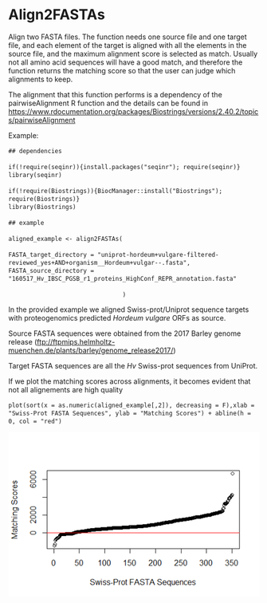# Align2FASTAs

Align two FASTA files. The function needs one source file and one target file, and each element of the target is aligned with all the elements in the source file, and the maximum alignment score is selected as match. Usually not all amino acid sequences will have a good match, and therefore the function returns the matching score so that the user can judge which alignments to keep. 

The alignment that this function performs is a dependency of the pairwiseAlignment R function and the details can be found in https://www.rdocumentation.org/packages/Biostrings/versions/2.40.2/topics/pairwiseAlignment

Example:

```
## dependencies

if(!require(seqinr)){install.packages("seqinr"); require(seqinr)}
library(seqinr)
  
if(!require(Biostrings)){BiocManager::install("Biostrings"); require(Biostrings)}
library(Biostrings)

## example

aligned_example <- align2FASTAs(

FASTA_target_directory = "uniprot-hordeum+vulgare-filtered-reviewed_yes+AND+organism__Hordeum+vulgar--.fasta", 
FASTA_source_directory = "160517_Hv_IBSC_PGSB_r1_proteins_HighConf_REPR_annotation.fasta"

                                )
```


In the provided example we aligned Swiss-prot/Uniprot sequence targets with proteogenomics predicted *Hordeum vulgare* ORFs as source.

Source FASTA sequences were obtained from the 2017 Barley genome release (ftp://ftpmips.helmholtz-muenchen.de/plants/barley/genome_release2017/)

Target FASTA sequences are all the *Hv* Swiss-prot sequences from UniProt.


If we plot the matching scores across alignments, it becomes evident that not all alignements are high quality

```
plot(sort(x = as.numeric(aligned_example[,2]), decreasing = F),xlab = "Swiss-Prot FASTA Sequences", ylab = "Matching Scores") + abline(h = 0, col = "red")

```

![Matching_Scores](/plot_zoom.png)


